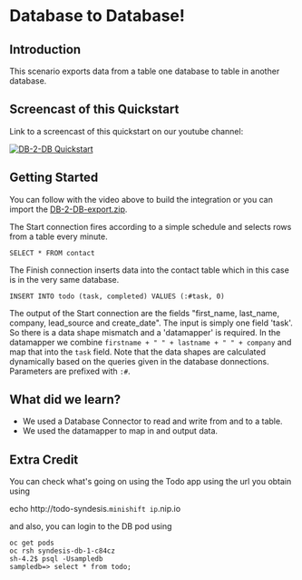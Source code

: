 # Database to Database!

## Introduction
This scenario exports data from a table one database to table in another database. 

## Screencast of this Quickstart

Link to a screencast of this quickstart on our youtube channel:

[![DB-2-DB Quickstart](https://img.youtube.com/vi/BeVK5RCkog0/0.jpg)](https://youtu.be/BeVK5RCkog0)


## Getting Started

You can follow with the video above to build the integration or you can import the [DB-2-DB-export.zip](DB-2-DB-export.zip?raw=true).

The Start connection fires according to a simple schedule and selects rows from a table every minute. 

`SELECT * FROM contact`

The Finish connection inserts data into the contact table which in this case is in the very same database.

`INSERT INTO todo (task, completed) VALUES (:#task, 0)`

The output of the Start connection are the fields "first_name, last_name, company, lead_source and create_date". The input is simply one field 'task'. So there is a data shape mismatch and a 'datamapper' is required. In the datamapper we combine `firstname + " " + lastname + " " + company` and map that into the `task` field. Note that the data shapes are calculated dynamically based on the queries given in the database donnections. Parameters are prefixed with `:#`.

## What did we learn?

* We used a Database Connector to read and write from and to a table.
* We used the datamapper to map in and output data.

## Extra Credit

You can check what's going on using the Todo app using the url you obtain using 

echo http://todo-syndesis.`minishift ip`.nip.io

and also, you can login to the DB pod using

```
oc get pods
oc rsh syndesis-db-1-c84cz
sh-4.2$ psql -Usampledb
sampledb=> select * from todo;
```

